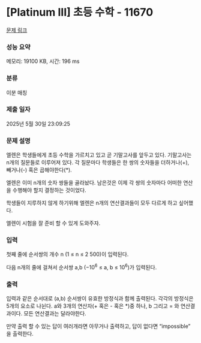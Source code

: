 # [Platinum III] 초등 수학 - 11670 

[문제 링크](https://www.acmicpc.net/problem/11670) 

### 성능 요약

메모리: 19100 KB, 시간: 196 ms

### 분류

이분 매칭

### 제출 일자

2025년 5월 30일 23:09:25

### 문제 설명

<p>엘렌은 학생들에게 초등 수학을 가르치고 있고 곧 기말고사를 앞두고 있다. 기말고사는 n개의 질문들로 이루어져 있다. 각 질문마다 학생들은 한 쌍의 숫자들을 더하거나(+), 빼거나(-) 혹은 곱해야한다(*).</p>

<p>엘렌은 이미 n개의 숫자 쌍들을 골라놨다. 남은것은 이제 각 쌍의 숫자마다 어떠한 연산을 수행해야 할지 결정하는 것이었다.</p>

<p>학생들이 지루하지 않게 하기위해 엘렌은 n개의 연산결과들이 모두 다르게 하고 싶어했다.</p>

<p>엘렌이 시험을 잘 준비 할 수 있게 도와주자.</p>

### 입력 

 <p>첫째 줄에 순서쌍의 개수 n (1 ≤ n ≤ 2 500)이 입력된다.</p>

<p>다음 n개의 줄에 걸쳐서 순서쌍 a,b (−10<sup>6</sup> ≤ a, b ≤ 10<sup>6</sup>)가 입력된다.</p>

### 출력 

 <p>입력과 같은 순서대로 (a,b) 순서쌍이 유효한 방정식과 함께 출력된다. 각각의 방정식은 5개의 요소로 나뉜다. a와 3개의 연산자(+ 혹은 - 혹은  *)중 하나, b 그리고 = 와 연산결과이다. 모든 연산결과는 달라야한다.</p>

<p>만약 출력 할 수 있는 답이 여러개라면 아무거나 출력하고, 답이 없다면 “impossible” 을 출력한다.</p>

